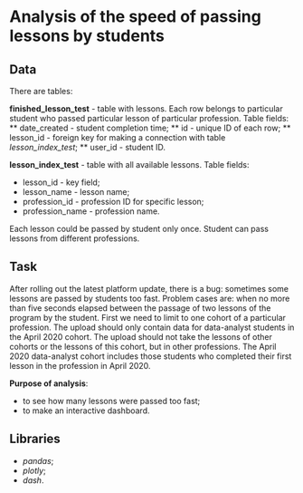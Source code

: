 # Analysis of the speed of passing lessons by students

## Data

There are tables:

**finished_lesson_test** - table with lessons. Each row belongs to particular student who passed particular lesson of particular profession. Table fields:
** date_created - student completion time;
** id - unique ID of each row;
** lesson_id - foreign key for making a connection with table *lesson_index_test*;
** user_id - student ID.

**lesson_index_test** - table with all available lessons. Table fields:
* lesson_id - key field;
* lesson_name - lesson name;
* profession_id - profession ID for specific lesson;
* profession_name - profession name.

Each lesson could be passed by student only once. Student can pass lessons from different professions.

## Task
After rolling out the latest platform update, there is a bug: sometimes some lessons are passed by students too fast. Problem cases are: when no more than five seconds elapsed between the passage of two lessons of the program by the student.
First we need to limit to one cohort of a particular profession. The upload should only contain data for data-analyst students in the April 2020 cohort. The upload should not take the lessons of other cohorts or the lessons of this cohort, but in other professions. The April 2020 data-analyst cohort includes those students who completed their first lesson in the profession in April 2020.

**Purpose of analysis**:
* to see how many lessons were passed too fast;
* to make an interactive dashboard.

## Libraries

* *pandas*;
* *plotly*;
* *dash*.
